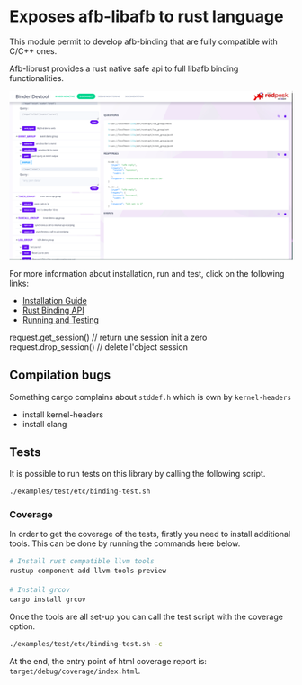 # Exposes afb-libafb to rust language

This module permit to develop afb-binding that are fully compatible with C/C++ ones.

Afb-librust provides a rust native safe api to full libafb binding functionalities.

![Rust binding architecture](./docs/assets/rust-verb-info.png)

For more information about installation, run and test, click on the following links:

* [Installation Guide](.docs/2-installation_guide.html)
* [Rust Binding API](./docs/3-configuration.html)
* [Running and Testing](.docs/4-running_and_testing.html)

request.get_session() // return une session init a zero
request.drop_session() // delete l'object session

## Compilation bugs

Something cargo complains about ```stddef.h``` which is own by ```kernel-headers```
 * install kernel-headers
 * install clang


## Tests

It is possible to run tests on this library by calling the following script.

```bash
./examples/test/etc/binding-test.sh
```

### Coverage

In order to get the coverage of the tests, firstly you need to install additional tools.
This can be done by running the commands here below.

```bash
# Install rust compatible llvm tools
rustup component add llvm-tools-preview

# Install grcov
cargo install grcov
```

Once the tools are all set-up you can call the test script with the coverage option.

```bash
./examples/test/etc/binding-test.sh -c
```

At the end, the entry point of html coverage report is: `target/debug/coverage/index.html`.